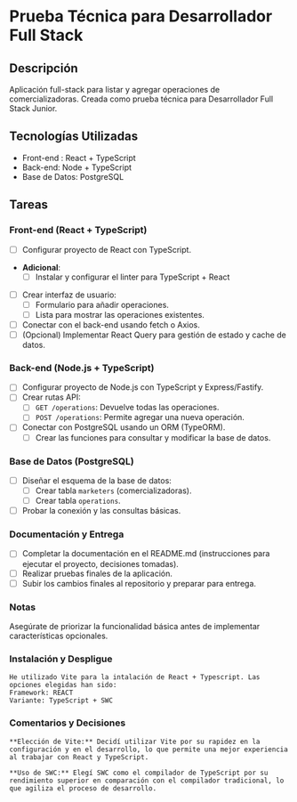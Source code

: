 # Prueba Técnica para Desarrollador Full Stack #

## Descripción
Aplicación full-stack para listar y agregar operaciones de comercializadoras. Creada como prueba técnica para Desarrollador Full Stack Junior.

## Tecnologías Utilizadas
- Front-end : React + TypeScript
- Back-end: Node + TypeScript
- Base de Datos: PostgreSQL

## Tareas  

### Front-end (React + TypeScript)
- [ ] Configurar proyecto de React con TypeScript.
- **Adicional**:
    - [ ] Instalar y configurar el linter para TypeScript + React
- [ ] Crear interfaz de usuario:
   - [ ] Formulario para añadir operaciones.
   - [ ] Lista para mostrar las operaciones existentes.
- [ ] Conectar con el back-end usando fetch o Axios.
- [ ] (Opcional) Implementar React Query para gestión de estado y cache de datos.

### Back-end (Node.js + TypeScript)
- [ ] Configurar proyecto de Node.js con TypeScript y Express/Fastify.
- [ ] Crear rutas API:
   - [ ] `GET /operations`: Devuelve todas las operaciones.
   - [ ] `POST /operations`: Permite agregar una nueva operación.
- [ ] Conectar con PostgreSQL usando un ORM (TypeORM).
   - [ ] Crear las funciones para consultar y modificar la base de datos.

### Base de Datos (PostgreSQL)
- [ ] Diseñar el esquema de la base de datos:
   - [ ] Crear tabla `marketers` (comercializadoras).
   - [ ] Crear tabla `operations`.
- [ ] Probar la conexión y las consultas básicas.

### Documentación y Entrega
- [ ] Completar la documentación en el README.md (instrucciones para ejecutar el proyecto, decisiones tomadas).
- [ ] Realizar pruebas finales de la aplicación.
- [ ] Subir los cambios finales al repositorio y preparar para entrega.

### Notas 
Asegúrate de priorizar la funcionalidad básica antes de implementar características opcionales.

### Instalación y Despligue
    He utilizado Vite para la intalación de React + Typescript. Las opciones elegidas han sido:
    Framework: REACT 
    Variante: TypeScript + SWC

### Comentarios y Decisiones 
    **Elección de Vite:** Decidí utilizar Vite por su rapidez en la configuración y en el desarrollo, lo que permite una mejor experiencia al trabajar con React y TypeScript.

    **Uso de SWC:** Elegí SWC como el compilador de TypeScript por su rendimiento superior en comparación con el compilador tradicional, lo que agiliza el proceso de desarrollo.